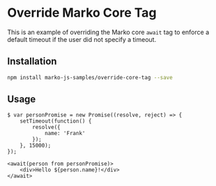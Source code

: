 # Override Marko Core Tag

This is an example of overriding the Marko core `await` tag to enforce a default timeout if the user did not specify a timeout.

## Installation

```bash
npm install marko-js-samples/override-core-tag --save
```

## Usage

```marko
$ var personPromise = new Promise((resolve, reject) => {
    setTimeout(function() {
        resolve({
            name: 'Frank'
        });
    }, 15000);
});

<await(person from personPromise)>
    <div>Hello ${person.name}!</div>
</await>
```
